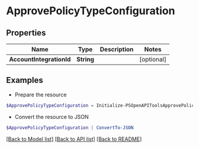 # ApprovePolicyTypeConfiguration
## Properties

Name | Type | Description | Notes
------------ | ------------- | ------------- | -------------
**AccountIntegrationId** | **String** |  | [optional] 

## Examples

- Prepare the resource
```powershell
$ApprovePolicyTypeConfiguration = Initialize-PSOpenAPIToolsApprovePolicyTypeConfiguration  -AccountIntegrationId null
```

- Convert the resource to JSON
```powershell
$ApprovePolicyTypeConfiguration | ConvertTo-JSON
```

[[Back to Model list]](../README.md#documentation-for-models) [[Back to API list]](../README.md#documentation-for-api-endpoints) [[Back to README]](../README.md)

